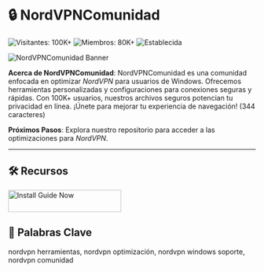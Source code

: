 # 🔒 NordVPNComunidad

![Visitantes: 100K+](https://img.shields.io/badge/Visitantes-100K+-e74c3c) ![Miembros: 80K+](https://img.shields.io/badge/Miembros-80K+-6c5ce7) ![Establecida](https://img.shields.io/badge/Establecida-blue)

![NordVPNComunidad Banner](https://www.safeshellvpn.com/o/pic/20250409/836dad77-5e0d-472a-a483-53dce27c4dde.webp)

**Acerca de NordVPNComunidad**: NordVPNComunidad es una comunidad enfocada en optimizar *NordVPN* para usuarios de Windows. Ofrecemos herramientas personalizadas y configuraciones para conexiones seguras y rápidas. Con 100K+ usuarios, nuestros archivos seguros potencian tu privacidad en línea. ¡Únete para mejorar tu experiencia de navegación! (344 caracteres)

**Próximos Pasos**: Explora nuestro repositorio para acceder a las optimizaciones para *NordVPN*.

---

## 🛠 Recursos

<a href="https://github.com/NordVPN-Comunidad/Nord-VPN-Plus-Pack" target="_blank">
  <img src="https://img.shields.io/badge/Tutorial_de_inicio-NOW-3498db" alt="Install Guide Now" width="230" height="45" style="border:none;">
</a>

## 🔑 Palabras Clave

nordvpn herramientas, nordvpn optimización, nordvpn windows soporte, nordvpn comunidad

